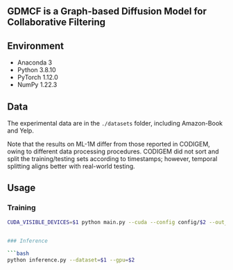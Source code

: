 ## GDMCF is a Graph-based Diffusion Model for Collaborative Filtering


## Environment

- Anaconda 3
- Python 3.8.10
- PyTorch 1.12.0
- NumPy 1.22.3

## Data

The experimental data are in the `./datasets` folder, including Amazon-Book and Yelp. 

Note that the results on ML-1M differ from those reported in CODIGEM, owing to different data processing procedures. CODIGEM did not sort and split the training/testing sets according to timestamps; however, temporal splitting aligns better with real-world testing.

## Usage

### Training

```bash
CUDA_VISIBLE_DEVICES=$1 python main.py --cuda --config config/$2 --out_name $3 --noise_scale $4 --discrete $5 --gcnLayerNum $6

 
### Inference

```bash
python inference.py --dataset=$1 --gpu=$2
